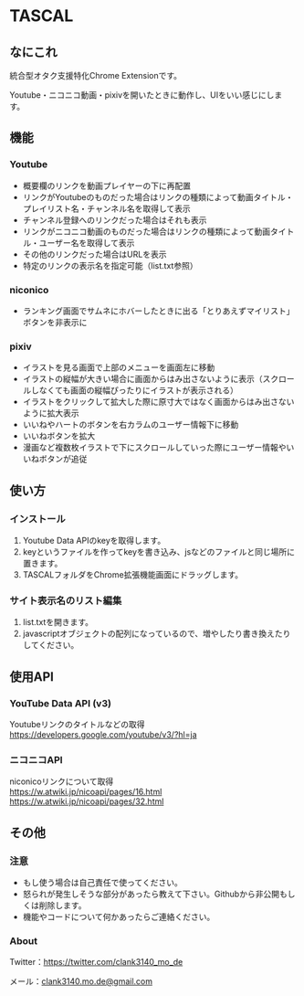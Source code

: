 # TASCAL
## なにこれ
統合型オタク支援特化Chrome Extensionです。

Youtube・ニコニコ動画・pixivを開いたときに動作し、UIをいい感じにします。

## 機能
### Youtube
- 概要欄のリンクを動画プレイヤーの下に再配置
- リンクがYoutubeのものだった場合はリンクの種類によって動画タイトル・プレイリスト名・チャンネル名を取得して表示
- チャンネル登録へのリンクだった場合はそれも表示
- リンクがニコニコ動画のものだった場合はリンクの種類によって動画タイトル・ユーザー名を取得して表示
- その他のリンクだった場合はURLを表示
- 特定のリンクの表示名を指定可能（list.txt参照）

### niconico
- ランキング画面でサムネにホバーしたときに出る「とりあえずマイリスト」ボタンを非表示に

### pixiv
- イラストを見る画面で上部のメニューを画面左に移動
- イラストの縦幅が大きい場合に画面からはみ出さないように表示（スクロールしなくても画面の縦幅ぴったりにイラストが表示される）
- イラストをクリックして拡大した際に原寸大ではなく画面からはみ出さないように拡大表示
- いいねやハートのボタンを右カラムのユーザー情報下に移動
- いいねボタンを拡大
- 漫画など複数枚イラストで下にスクロールしていった際にユーザー情報やいいねボタンが追従

## 使い方
### インストール
1. Youtube Data APIのkeyを取得します。
2. keyというファイルを作ってkeyを書き込み、jsなどのファイルと同じ場所に置きます。
3. TASCALフォルダをChrome拡張機能画面にドラッグします。

### サイト表示名のリスト編集
1. list.txtを開きます。
2. javascriptオブジェクトの配列になっているので、増やしたり書き換えたりしてください。

## 使用API
### YouTube Data API (v3)  
Youtubeリンクのタイトルなどの取得  
https://developers.google.com/youtube/v3/?hl=ja
### ニコニコAPI 
niconicoリンクについて取得  
https://w.atwiki.jp/nicoapi/pages/16.html  
https://w.atwiki.jp/nicoapi/pages/32.html

## その他
### 注意
- もし使う場合は自己責任で使ってください。
- 怒られが発生しそうな部分があったら教えて下さい。Githubから非公開もしくは削除します。
- 機能やコードについて何かあったらご連絡ください。

### About
Twitter：https://twitter.com/clank3140_mo_de

メール：clank3140.mo.de@gmail.com